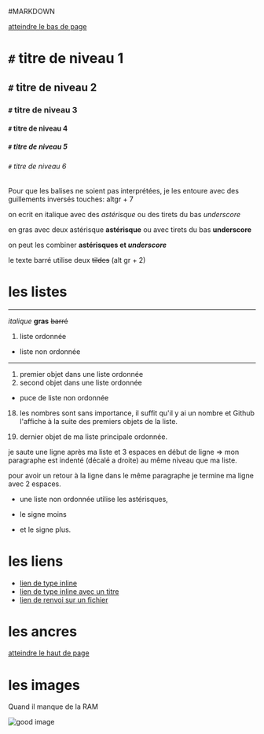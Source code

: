 #MARKDOWN

<a name="top">

[atteindre le bas de page](#ancres)

# `#` titre de niveau 1
## `#` titre de niveau 2
### `#` titre de niveau 3
#### `#` titre de niveau 4
##### `#` titre de niveau 5
###### `#` titre de niveau 6


 Pour que les balises ne soient pas interprétées, je les entoure avec des guillements
 inversés touches: altgr + 7


on ecrit en italique avec des *astérisque* ou des tirets du bas  _underscore_

en gras avec deux astérisque **astérisque** ou avec  tirets du bas  __underscore__

on peut les combiner **astérisques et _underscore_**

le texte barré utilise deux ~~tildes~~ (alt gr + 2)

# les listes
--------------------------------------
*italique* **gras** ~~barré~~
1. liste ordonnée
* liste non ordonnée
--------------------------------------

1. premier objet dans une liste ordonnée
2. second objet dans une liste ordonnée
 * puce de liste non ordonnée
18. les nombres sont sans importance, il suffit qu'il y ai un nombre et Github l'affiche à la suite des premiers objets de la liste.

4. dernier objet de ma liste principale ordonnée.

je saute une ligne après ma liste et 3 espaces en début de ligne => mon paragraphe est indenté (décalé a droite) au même niveau que ma liste.

pour avoir un retour à la ligne dans le même paragraphe je termine ma ligne avec 2 espaces.   

  * une liste non ordonnée utilise les astérisques,
  - le signe moins
  + et le signe plus.

# les liens

 * [lien de type inline](https://www.google.com)
 * [lien de type inline avec un titre](https://www.google.com "accueil de Google")
 * [lien de renvoi sur un fichier](supports/github.gikraken.md)

# les ancres

<a name= "ancres">

[atteindre le haut de page](#atop)

# les images
Quand il manque de la RAM  

![good image](https://media.giphy.com/media/l0HlMG1EX2H38cZeE/giphy.gif)
